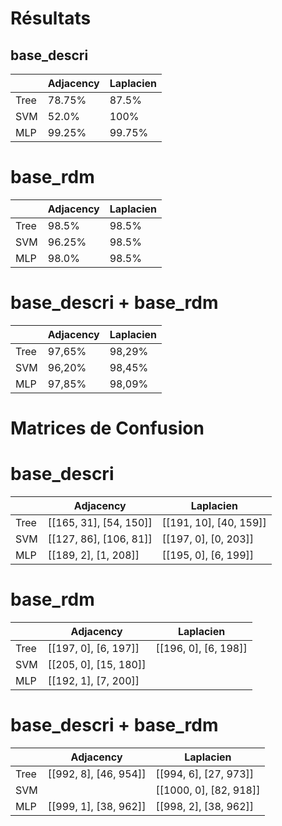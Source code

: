 # Résultats

## base_descri

|       | Adjacency | Laplacien |
|-------|-----------|-----------|
| Tree  |  78.75%   |   87.5%   |
| SVM   |  52.0%    |   100%    |
| MLP   |  99.25%   |   99.75%  |

# base_rdm

|       | Adjacency | Laplacien |
|-------|-----------|-----------|
| Tree  |  98.5%    |  98.5%    |
| SVM   |  96.25%   |  98.5%    |
| MLP   |  98.0%    |  98.5%    |

# base_descri + base_rdm

|       | Adjacency | Laplacien |
|-------|-----------|-----------|
| Tree  |   97,65%  |  98,29%   |
| SVM   |   96,20%  |  98,45%   |
| MLP   |   97,85%  |  98,09%   |

# Matrices de Confusion

# base_descri

|       |          Adjacency       |       Laplacien        |
|-------|--------------------------|------------------------|
| Tree  |  [[165, 31], [54, 150]]  | [[191, 10], [40, 159]] |
| SVM   |  [[127, 86], [106, 81]]  | [[197, 0], [0, 203]]   |
| MLP   |  [[189, 2], [1, 208]]    | [[195, 0], [6, 199]]   |

# base_rdm

|       |          Adjacency       |       Laplacien        |
|-------|--------------------------|------------------------|
| Tree  |  [[197, 0], [6, 197]]    | [[196, 0], [6, 198]]   |
| SVM   |  [[205, 0], [15, 180]]   | |[[209, 0], [6, 185]]  |
| MLP   |  [[192, 1], [7, 200]]    | |[[195, 0], [6, 199]]  |

# base_descri + base_rdm

|       |          Adjacency       |       Laplacien        |
|-------|--------------------------|------------------------|
| Tree  |  [[992, 8], [46, 954]]   | [[994, 6], [27, 973]]  |
| SVM   |  |[[1000, 0], [82, 918]] | [[1000, 0], [35, 965   |
| MLP   |  [[999, 1], [38, 962]]   | [[998, 2], [38, 962]]  |

